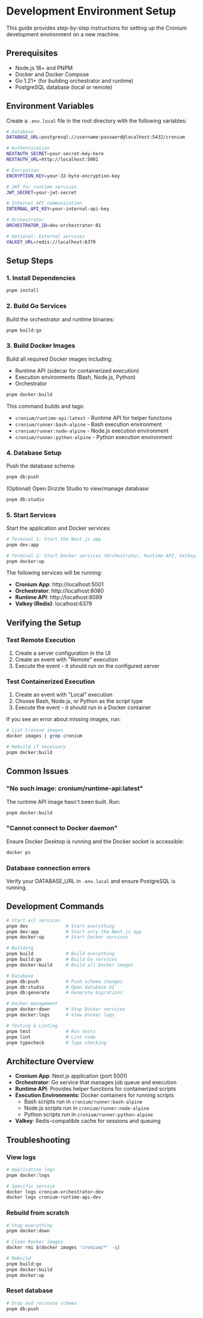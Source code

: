 # Development Environment Setup

This guide provides step-by-step instructions for setting up the Cronium development environment on a new machine.

## Prerequisites

- Node.js 18+ and PNPM
- Docker and Docker Compose
- Go 1.21+ (for building orchestrator and runtime)
- PostgreSQL database (local or remote)

## Environment Variables

Create a `.env.local` file in the root directory with the following variables:

```bash
# Database
DATABASE_URL=postgresql://username:password@localhost:5432/cronium

# Authentication
NEXTAUTH_SECRET=your-secret-key-here
NEXTAUTH_URL=http://localhost:5001

# Encryption
ENCRYPTION_KEY=your-32-byte-encryption-key

# JWT for runtime services
JWT_SECRET=your-jwt-secret

# Internal API communication
INTERNAL_API_KEY=your-internal-api-key

# Orchestrator
ORCHESTRATOR_ID=dev-orchestrator-01

# Optional: External services
VALKEY_URL=redis://localhost:6379
```

## Setup Steps

### 1. Install Dependencies

```bash
pnpm install
```

### 2. Build Go Services

Build the orchestrator and runtime binaries:

```bash
pnpm build:go
```

### 3. Build Docker Images

Build all required Docker images including:

- Runtime API (sidecar for containerized execution)
- Execution environments (Bash, Node.js, Python)
- Orchestrator

```bash
pnpm docker:build
```

This command builds and tags:

- `cronium/runtime-api:latest` - Runtime API for helper functions
- `cronium/runner:bash-alpine` - Bash execution environment
- `cronium/runner:node-alpine` - Node.js execution environment
- `cronium/runner:python-alpine` - Python execution environment

### 4. Database Setup

Push the database schema:

```bash
pnpm db:push
```

(Optional) Open Drizzle Studio to view/manage database:

```bash
pnpm db:studio
```

### 5. Start Services

Start the application and Docker services:

```bash
# Terminal 1: Start the Next.js app
pnpm dev:app

# Terminal 2: Start Docker services (Orchestrator, Runtime API, Valkey)
pnpm docker:up
```

The following services will be running:

- **Cronium App**: http://localhost:5001
- **Orchestrator**: http://localhost:8080
- **Runtime API**: http://localhost:8089
- **Valkey (Redis)**: localhost:6379

## Verifying the Setup

### Test Remote Execution

1. Create a server configuration in the UI
2. Create an event with "Remote" execution
3. Execute the event - it should run on the configured server

### Test Containerized Execution

1. Create an event with "Local" execution
2. Choose Bash, Node.js, or Python as the script type
3. Execute the event - it should run in a Docker container

If you see an error about missing images, run:

```bash
# List Cronium images
docker images | grep cronium

# Rebuild if necessary
pnpm docker:build
```

## Common Issues

### "No such image: cronium/runtime-api:latest"

The runtime API image hasn't been built. Run:

```bash
pnpm docker:build
```

### "Cannot connect to Docker daemon"

Ensure Docker Desktop is running and the Docker socket is accessible:

```bash
docker ps
```

### Database connection errors

Verify your DATABASE_URL in `.env.local` and ensure PostgreSQL is running.

## Development Commands

```bash
# Start all services
pnpm dev              # Start everything
pnpm dev:app          # Start only the Next.js app
pnpm docker:up        # Start Docker services

# Building
pnpm build            # Build everything
pnpm build:go         # Build Go services
pnpm docker:build     # Build all Docker images

# Database
pnpm db:push          # Push schema changes
pnpm db:studio        # Open database UI
pnpm db:generate      # Generate migrations

# Docker management
pnpm docker:down      # Stop Docker services
pnpm docker:logs      # View Docker logs

# Testing & Linting
pnpm test             # Run tests
pnpm lint             # Lint code
pnpm typecheck        # Type checking
```

## Architecture Overview

- **Cronium App**: Next.js application (port 5001)
- **Orchestrator**: Go service that manages job queue and execution
- **Runtime API**: Provides helper functions for containerized scripts
- **Execution Environments**: Docker containers for running scripts
  - Bash scripts run in `cronium/runner:bash-alpine`
  - Node.js scripts run in `cronium/runner:node-alpine`
  - Python scripts run in `cronium/runner:python-alpine`
- **Valkey**: Redis-compatible cache for sessions and queuing

## Troubleshooting

### View logs

```bash
# Application logs
pnpm docker:logs

# Specific service
docker logs cronium-orchestrator-dev
docker logs cronium-runtime-api-dev
```

### Rebuild from scratch

```bash
# Stop everything
pnpm docker:down

# Clean Docker images
docker rmi $(docker images 'cronium/*' -q)

# Rebuild
pnpm build:go
pnpm docker:build
pnpm docker:up
```

### Reset database

```bash
# Drop and recreate schema
pnpm db:push
```
